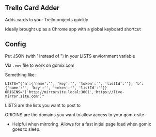## Trello Card Adder

Adds cards to your Trello projects quickly

Ideally brought up as a Chrome app with a global keyboard shortcut

## Config

Put JSON (with ' instead of ") in your LISTS enviornment variable

Via `.env` file to work on gomix.com

Something like:

```
LISTS="{'a':{'name':'', 'key':'', 'token':'', 'listId':''}, 'b':{'name':'', 'key':'', 'token':'', 'listId':''}}
ORIGINS="['http://mirrorsite.local:3001','https://live-mirror.site.com']"
```

LISTS are the lists you want to post to

ORIGINS are the domains you want to allow access to your gomix site

* Helpful when mirroring. Allows for a fast initial page load when gomix goes to sleep.